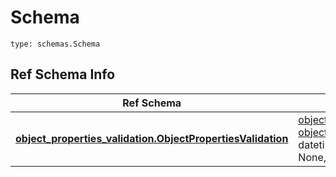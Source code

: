 # Schema
```
type: schemas.Schema
```

## Ref Schema Info
Ref Schema | Input Type | Output Type
---------- | ---------- | -----------
[**object_properties_validation.ObjectPropertiesValidation**](../../../../../../components/schema/object_properties_validation.md) | [object_properties_validation.ObjectPropertiesValidationDictInput](../../../../../../components/schema/object_properties_validation.md#objectpropertiesvalidationdictinput), [object_properties_validation.ObjectPropertiesValidationDict](../../../../../../components/schema/object_properties_validation.md#objectpropertiesvalidationdict), str, datetime.date, datetime.datetime, uuid.UUID, int, float, bool, None, list, tuple, bytes, io.FileIO, io.BufferedReader | [object_properties_validation.ObjectPropertiesValidationDict](../../../../../../components/schema/object_properties_validation.md#objectpropertiesvalidationdict), str, float, int, bool, None, tuple, bytes, io.FileIO

